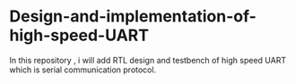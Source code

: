 # Design-and-implementation-of-high-speed-UART
In this repository , i will add RTL design and testbench of high speed UART which is serial communication protocol. 
